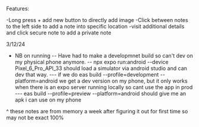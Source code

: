 Features:

-Long press + add new button to directly add image
-Click between notes to the left side to add a note into specific location
-visit additional details and click secure note to add a private note

3/12/24

-   NB on running
    -- Have had to make a developmnet build so can't dev on my physical phone anymore.
    -- npx expo run:android --device Pixel_6_Pro_API_33 should load a simulator via android studio and can dev that way.
    --- if we do eas build --profile=development --platform=android we get a dev version on my phone, but it only works when there is an expo server running locally so cant use the app in prod
    --- eas build --profile=preview --platform=android should give me an apk i can use on my phone

^ these notes are from memory a week after figuring it out for first time so may not be exact 100%
